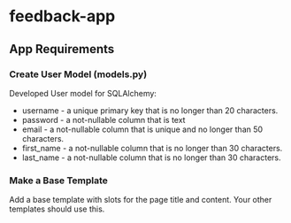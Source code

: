# feedback-app 

## App Requirements

### Create User Model (models.py)
Developed User model for SQLAlchemy:
- username - a unique primary key that is no longer than 20 characters.
- password - a not-nullable column that is text
- email - a not-nullable column that is unique and no longer than 50 characters.
- first_name - a not-nullable column that is no longer than 30 characters.
- last_name - a not-nullable column that is no longer than 30 characters.

### Make a Base Template
Add a base template with slots for the page title and content. Your other templates should use this. 
